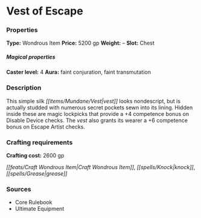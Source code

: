 ﻿---
Title: "Vest of Escape"
Type: "Wondrous Item"
Price: "5200 gp"
Weight: "–"
Slot: "Chest"
Caster level: "4"
Aura: "faint conjuration, faint transmutation"
Description: |
  "This simple silk vest looks nondescript, but is actually studded with numerous secret pockets sewn into its lining. Hidden inside these are magic lockpicks that provide a +4 competence bonus on Disable Device checks. The vest also grants its wearer a +6 competence bonus on Escape Artist checks."
Crafting cost: "2600 gp"
Sources: "['Core Rulebook', 'Ultimate Equipment']"
---

# Vest of Escape

### Properties

**Type:** Wondrous Item **Price:** 5200 gp **Weight:** – **Slot:** Chest

##### Magical properties

**Caster level:** 4 **Aura:** faint conjuration, faint transmutation

### Description

This simple silk _[[items/Mundane/Vest|vest]]_ looks nondescript, but is actually studded with numerous secret pockets sewn into its lining. Hidden inside these are magic lockpicks that provide a +4 competence bonus on Disable Device checks. The _vest_ also grants its wearer a +6 competence bonus on Escape Artist checks.

### Crafting requirements

**Crafting cost:** 2600 gp

_[[feats/Craft Wondrous Item|Craft Wondrous Item]]_, _[[spells/Knock|knock]]_, _[[spells/Grease|grease]]_

### Sources

* Core Rulebook
* Ultimate Equipment